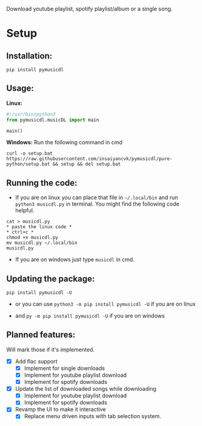 Download youtube playlist, spotify playlist/album or a single song.

# Setup

## Installation:

```
pip install pymusicdl
```

## Usage:

**Linux:**
```python
#!/usr/bin/python3
from pymusicdl.musicDL import main

main()
```

**Windows:**
Run the following command in cmd
```
curl -o setup.bat https://raw.githubusercontent.com/insaiyancvk/pymusicdl/pure-python/setup.bat && setup && del setup.bat
```

## Running the code:

* If you are on linux you can place that file in `~/.local/bin` and run `python3 musicdl.py` in terminal. You might find the following code helpful.
```
cat > musicdl.py
* paste the linux code *
* ctrl+c *
chmod +x musicdl.py
mv musicdl.py ~/.local/bin
musicdl.py
```

* If you are on windows just type `musicdl` in cmd.

## Updating the package:
```
pip install pymusicdl -U
```

* or you can use `python3 -m pip install pymusicdl -U` if you are on linux

* and `py -m pip install pymusicdl -U` if you are on windows

## Planned features:
Will mark those if it's implemented.
- [x] Add flac support
    - [x] Implement for single downloads
    - [x] Implement for youtube playlist download
    - [x] Implement for spotify downloads
- [x] Update the list of downloaded songs while downloading
    - [x] Implement for youtube playlist download
    - [x] Implement for spotify downloads
- [x] Revamp the UI to make it interactive
    - [x] Replace menu driven inputs with tab selection system.